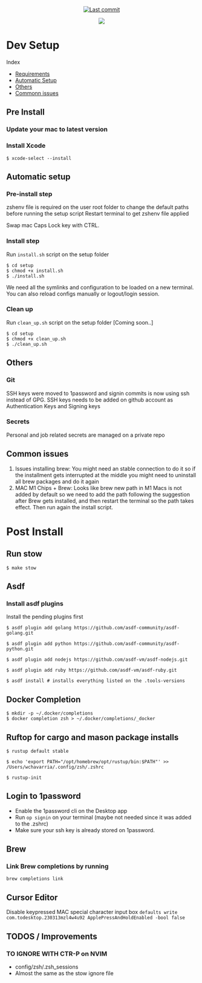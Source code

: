 <div align="center">

<a href="">
  <img alt="Last commit" src="https://img.shields.io/github/last-commit/wchavarria03/dotfiles?logo=git&style=for-the-badge"/>
</a>

[![](https://img.shields.io/badge/Neovim-0.10.1+-blueviolet.svg?style=for-the-badge&logo=Neovim)](https://github.com/neovim/neovim)

</div>

# Dev Setup

Index

- [Requirements](https://github.com/wchavarria03/dotfiles#Requirements)
- [Automatic Setup](https://github.com/wchavarria03/dotfiles#Automatic-setup)
- [Others](https://github.com/wchavarria03/dotfiles#Others)
- [Commonn issues](https://github.com/wchavarria03/dotfiles#Common-issues)

## Pre Install

### Update your mac to latest version

### Install Xcode

```
$ xcode-select --install
```

## Automatic setup

### Pre-install step

zshenv file is required on the user root folder to change the default paths before running the setup script
Restart terminal to get zshenv file applied

Swap mac Caps Lock key with CTRL.

### Install step

Run `install.sh` script on the setup folder

```
$ cd setup
$ chmod +x install.sh
$ ./install.sh
```

We need all the symlinks and configuration to be loaded on a new terminal.
You can also reload configs manually or logout/login session.

### Clean up

Run `clean_up.sh` script on the setup folder [Coming soon..]

```
$ cd setup
$ chmod +x clean_up.sh
$ ./clean_up.sh
```

## Others

### Git

SSH keys were moved to 1password and signin commits is now using ssh instead of GPG.
SSH keys needs to be added on github account as Authentication Keys and Signing keys

### Secrets

Personal and job related secrets are managed on a private repo

## Common issues

1. Issues installing brew: You might need an stable connection to do it so if the installment gets interrupted at the middle you might need to uninstall all brew packages and do it again
2. MAC M1 Chips + Brew: Looks like brew new path in M1 Macs is not added by default so we need to add the path following the suggestion after Brew gets installed, and then restart the terminal so the path takes effect. Then run again the install script.

# Post Install

## Run stow

```
$ make stow
```

## Asdf

### Install asdf plugins

Install the pending plugins first

```
$ asdf plugin add golang https://github.com/asdf-community/asdf-golang.git

$ asdf plugin add python https://github.com/asdf-community/asdf-python.git

$ asdf plugin add nodejs https://github.com/asdf-vm/asdf-nodejs.git

$ asdf plugin add ruby https://github.com/asdf-vm/asdf-ruby.git

$ asdf install # installs everything listed on the .tools-versions

```

## Docker Completion

```
$ mkdir -p ~/.docker/completions
$ docker completion zsh > ~/.docker/completions/_docker
```


## Ruftop for cargo and mason package installs
```
$ rustup default stable

$ echo 'export PATH="/opt/homebrew/opt/rustup/bin:$PATH"' >> /Users/wchavarria/.config/zsh/.zshrc

$ rustup-init
```

## Login to 1password

- Enable the 1password cli on the Desktop app
- Run `op signin` on your terminal (maybe not needed since it was added to the .zshrc)
- Make sure your ssh key is already stored on 1password.

## Brew

### Link Brew completions by running

`brew completions link`

## Cursor Editor

Disable keypressed MAC special character input box
`defaults write com.todesktop.230313mzl4w4u92 ApplePressAndHoldEnabled -bool false   `

## TODOS / Improvements

### TO IGNORE WITH CTR-P on NVIM

- config/zsh/.zsh_sessions
- Almost the same as the stow ignore file
